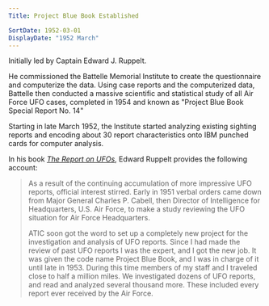 ```yaml
---
Title: Project Blue Book Established

SortDate: 1952-03-01
DisplayDate: "1952 March"
---
```


Initially led by Captain Edward J. Ruppelt.

He commissioned the Battelle Memorial Institute to create the questionnaire and computerize the data. Using case reports and the computerized data, Battelle then conducted a massive scientific and statistical study of all Air Force UFO cases, completed in 1954 and known as "Project Blue Book Special Report No. 14"

Starting in late March 1952, the Institute started analyzing existing sighting reports and encoding about 30 report characteristics onto IBM punched cards for computer analysis.

In his book *[The Report on UFOs](/sources/report-on-ufos-ruppelt)*, Edward Ruppelt provides the following account:

>As a result of the continuing accumulation of more impressive UFO reports, official interest stirred. Early in 1951 verbal orders came down from Major General Charles P. Cabell, then Director of Intelligence for Headquarters, U.S. Air Force, to make a study reviewing the UFO situation for Air Force Headquarters.
>
>ATIC soon got the word to set up a completely new project for the investigation and analysis of UFO reports. Since I had made the review of past UFO reports I was the expert, and I got the new job. It was given the code name Project Blue Book, and I was in charge of it until late in 1953. During this time members of my staff and I traveled close to half a million miles. We investigated dozens of UFO reports, and read and analyzed several thousand more. These included every report ever received by the Air Force.
